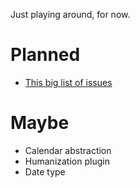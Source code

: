 Just playing around, for now.

# Planned

 - [This big list of issues](https://github.com/icambron/luxon/issues/3)

# Maybe

 - Calendar abstraction
 - Humanization plugin
 - Date type
